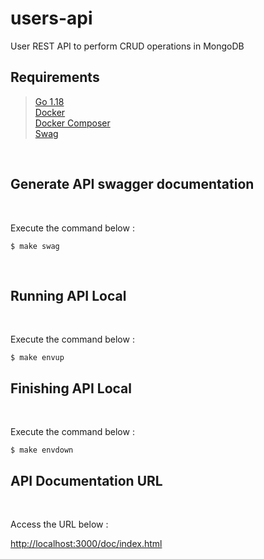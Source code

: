 # users-api

User REST API to perform CRUD operations in MongoDB


## Requirements

>  [Go 1.18](https://go.dev/doc/install)   
>  [Docker](https://docs.docker.com/engine/install/)   
>  [Docker Composer](https://docs.docker.com/compose/install/)   
>  [Swag](https://github.com/swaggo/swag/cmd/swag)

<br/>

## Generate API swagger documentation
<br/>

Execute the command below :
```
$ make swag
```

<br/>

## Running API Local
<br/>

Execute the command below :

```
$ make envup
```

## Finishing API Local
<br/>

Execute the command below :

```
$ make envdown
```

## API Documentation URL
<br/>

Access the URL below :

[http://localhost:3000/doc/index.html](http://localhost:3000/doc/index.html)
